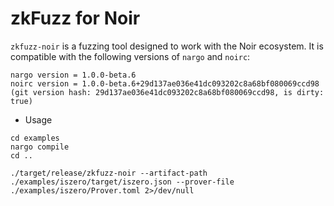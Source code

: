 # zkFuzz for Noir

`zkfuzz-noir` is a fuzzing tool designed to work with the Noir ecosystem. It is compatible with the following versions of `nargo` and `noirc`:

```
nargo version = 1.0.0-beta.6
noirc version = 1.0.0-beta.6+29d137ae036e41dc093202c8a68bf080069ccd98
(git version hash: 29d137ae036e41dc093202c8a68bf080069ccd98, is dirty: true)
```

- Usage

```
cd examples
nargo compile
cd ..

./target/release/zkfuzz-noir --artifact-path ./examples/iszero/target/iszero.json --prover-file ./examples/iszero/Prover.toml 2>/dev/null
```